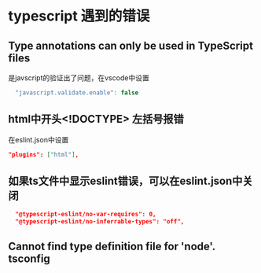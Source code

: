 # typescript 遇到的错误

## Type annotations can only be used in TypeScript files

是javscript的验证出了问题，在vscode中设置
```javascript
  "javascript.validate.enable": false
```

## html中开头<!DOCTYPE> 左括号报错

在eslint.json中设置
```json
"plugins": ["html"],
```

## 如果ts文件中显示eslint错误，可以在eslint.json中关闭

```json
  "@typescript-eslint/no-var-requires": 0,
  "@typescript-eslint/no-inferrable-types": "off",
```

## Cannot find type definition file for 'node'. tsconfig

